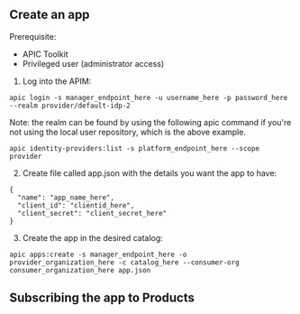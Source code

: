 ## Create an app

Prerequisite:  
- APIC Toolkit
- Privileged user (administrator access)

1. Log into the APIM:  
  ```  
  apic login -s manager_endpoint_here -u username_here -p password_here --realm provider/default-idp-2  
  ```  
Note: the realm can be found by using the following apic command if you're not using the local user repository, which is the above example.  
  ```  
  apic identity-providers:list -s platform_endpoint_here --scope provider  
  ```  


2. Create file called app.json with the details you want the app to have:  
```
{
  "name": "app_name_here",
  "client_id": "clientid_here", 
  "client_secret": "client_secret_here"
}
```  

3. Create the app in the desired catalog:  
```
apic apps:create -s manager_endpoint_here -o provider_organization_here -c catalog_here --consumer-org consumer_organization_here app.json  
```

## Subscribing the app to Products
